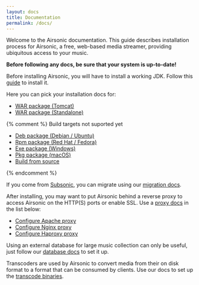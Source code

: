 ```yaml
---
layout: docs
title: Documentation
permalink: /docs/
---
```

Welcome to the Airsonic documentation. This guide describes installation process for Airsonic, a free, web-based media streamer, providing ubiquitous access to your music.

**Before following any docs, be sure that your system is up-to-date!**

Before installing Airsonic, you will have to install a working JDK. Follow this [guide](/docs/install/prerequisites/) to install it.

Here you can pick your installation docs for:
- [WAR package (Tomcat)](/docs/install/war)
- [WAR package (Standalone)](/docs/install/war-standalone)

{% comment %} Build targets not suported yet

- [Deb package (Debian / Ubuntu)](/docs/install/deb)
- [Rpm package (Red Hat / Fedora)](/docs/install/rpm)
- [Exe package (Windows)](/docs/install/exe)
- [Pkg package (macOS)](/docs/install/pkg)
- [Build from source](/docs/install/source)

{% endcomment %}

If you come from [Subsonic](http://www.subsonic.org/pages/index.jsp), you can migrate using our [migration docs](/docs/migrate).

After installing, you may want to put Airsonic behind a reverse proxy to access Airsonic on the HTTP(S) ports or enable SSL. Use a [proxy docs](/docs/proxy) in the list below:
- [Configure Apache proxy](/docs/proxy/apache)
- [Configure Nginx proxy](/docs/proxy/nginx)
- [Configure Haproxy proxy](/docs/proxy/haproxy)

Using an external database for large music collection can only be useful, just follow our [database docs](/docs/database) to set it up.

Transcoders are used by Airsonic to convert media from their on disk format to a format that can be consumed by clients. Use our docs to set up the [transcode binaries](/docs/transcode).
